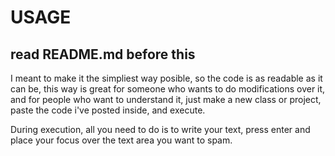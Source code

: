 # USAGE

## read README.md before this

I meant to make it the simpliest way posible, so the code is as readable as it can be, this way is great for someone who wants to do modifications over it, and for people who want to understand it, just make a new class or project, paste the code i've posted inside, and execute. 

During execution, all you need to do is to write your text, press enter and place your focus over the text area you want to spam.
